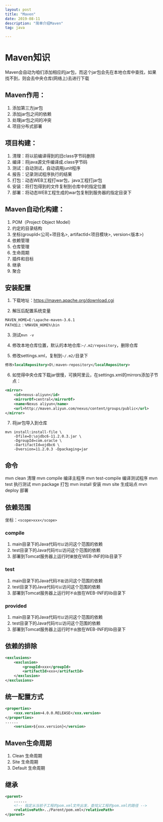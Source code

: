```yaml
---
layout: post
title: "Maven"
date: 2019-08-11
description: "简单介绍Maven"
tag: java

---
```


# Maven知识

Maven会自动为咱们添加相应的jar包，而这个jar包会先在本地仓库中查找，如果找不到，则会去中央仓库(网络上)去进行下载

## Maven作用：
1. 添加第三方jar包
2. 添加jar包之间的依赖
3. 处理jar包之间的冲突
4. 项目分布式部署

## 项目构建：
1. 清理：将以前编译得到的旧class字节码删除
2. 编译：将java源文件编译成.class字节码
3. 测试：自动测试，自动调用junit程序
4. 报告：记录测试程序执行的结果
5. 打包：动态WEB工程打war包，java工程打jar包
6. 安装：将打包得到的文件复制到仓库中的指定位置
7. 部署：将动态WEB工程生成的war包复制到服务器的指定目录下

## Maven自动化构建：
1. POM（Project Object Model）
2. 约定的目录结构
3. 坐标(groupId<公司+项目名>, artifactId<项目模块>, version<版本>)
4. 依赖管理
5. 仓库管理
6. 生命周期
7. 插件和目标
8. 继承
9. 聚合

## 安装配置

1. 下载地址：https://maven.apache.org/download.cgi

2. 解压后配置系统变量

```
MAVEN_HOME=E:\apache-maven-3.6.1
PATH加上：%MAVEN_HOME%\bin
```

3. 测试`mvn -v`

4. 修改本地仓库位置，默认的本地仓库:`~/.m2/repository`，删除仓库

5. 修改settings.xml，复制到`~/.m2/`目录下

```xml
修改<localRepository>D\:maven-repository</localRepository>
```

6. 如觉得中央仓库下载jar很慢，可换阿里云，在settings.xml的mirrors添加子节点：

```xml
<mirror>  
    <id>nexus-aliyun</id>  
    <mirrorOf>central</mirrorOf>    
    <name>Nexus aliyun</name>  
    <url>http://maven.aliyun.com/nexus/content/groups/public</url>  
</mirror> 
```

7. 将jar包导入到仓库

```
mvn install:install-file \
	-Dfile=D:\ojdbc6-11.2.0.3.jar \
	-DgroupId=com.oracle \
	-DartifactId=ojdbc6 \
	-Dversion=11.2.0.3 -Dpackaging=jar
```


## 命令
mvn clean           清理
mvn compile         编译主程序
mvn test-compile    编译测试程序
mvn test            执行测试
mvn package         打包
mvn install         安装
mvn site            生成站点
mvn deploy          部署

## 依赖范围
坐标：`<scope>xxx</scope>`
### compile
1. main目录下的Java代码`可以`访问这个范围的依赖
2. test目录下的Java代码`可以`访问这个范围的依赖
3. 部署到Tomcat服务器上运行时`要`放在WEB-INF的lib目录下

### test
1. main目录下的Java代码`不能`访问这个范围的依赖
2. test目录下的Java代码`可以`访问这个范围的依赖
3. 部署到Tomcat服务器上运行时`不会`放在WEB-INF的lib目录下

### provided
1. main目录下的Java代码`可以`访问这个范围的依赖
2. test目录下的Java代码`可以`访问这个范围的依赖
3. 部署到Tomcat服务器上运行时`不会`放在WEB-INF的lib目录下


## 依赖的排除
```xml
<exclusions>
	<exclusion>
		<groupId>xxx</groupId>
		<artifactId>xxx</artifactId>
	</exclusion>
</exclusions>
```


## 统一配置方式
```xml
<properties>
	<xxx.version>4.0.0.RELEASE</xxx.version>
</properties>
......
	<version>${xxx.version}</version>
```


## Maven生命周期
1. Clean 生命周期
2. Site 生命周期
3. Default 生命周期


## 继承
```xml
<parent>
	......
	<!-- 指定从当前子工程的pom.xml文件出发，查找父工程的pom.xml的路径 -->
	<relativePath>../Parent/pom.xml</relativePath>
</parent>
```


